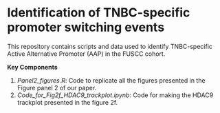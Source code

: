 # **Identification of TNBC-specific promoter switching events**

This repository contains scripts and data used to identify TNBC-specific Active Alternative Promoter (AAP) in the FUSCC cohort.

**Key Components**

1. *Panel2_figures.R*: Code to replicate all the figures presented in the Figure panel 2 of our paper.
2. *Code_for_Fig2f_HDAC9_trackplot.ipynb*: Code for making the HDAC9 trackplot presented in the figure 2f.
